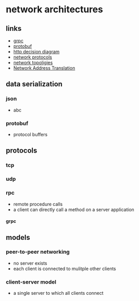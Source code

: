 # network architectures

## links

- [grpc](https://grpc.io/)
- [protobuf](https://protobuf.dev/)
- [http decision diagram](https://github.com/for-GET/http-decision-diagram)
- [network protocols](https://en.wikipedia.org/wiki/Lists_of_network_protocols)
- [network topoligies](https://en.wikipedia.org/wiki/Network_topology)
- [Network Address Translation](https://en.wikipedia.org/wiki/Network_address_translation)

## data serialization

### json

- abc

### protobuf

- protocol buffers

## protocols

### tcp

### udp

### rpc

- remote procedure calls
- a client can directly call a method on a server application

#### grpc

## models

### peer-to-peer networking

- no server exists
- each client is connected to mulitple other clients

### client-server model

- a single server to which all clients connect
